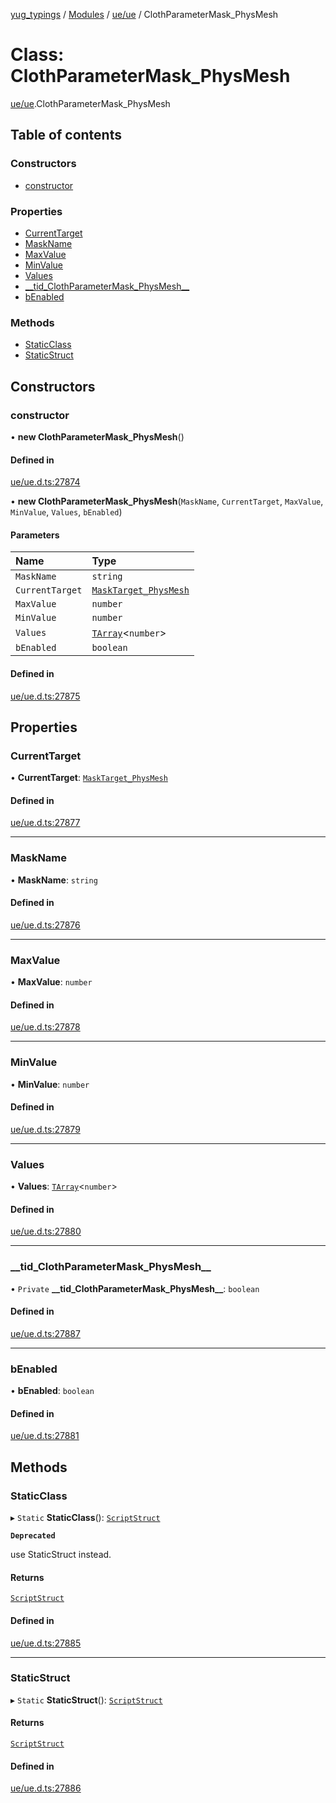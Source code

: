 [yug_typings](../README.md) / [Modules](../modules.md) / [ue/ue](../modules/ue_ue.md) / ClothParameterMask\_PhysMesh

# Class: ClothParameterMask\_PhysMesh

[ue/ue](../modules/ue_ue.md).ClothParameterMask_PhysMesh

## Table of contents

### Constructors

- [constructor](ue_ue.ClothParameterMask_PhysMesh.md#constructor)

### Properties

- [CurrentTarget](ue_ue.ClothParameterMask_PhysMesh.md#currenttarget)
- [MaskName](ue_ue.ClothParameterMask_PhysMesh.md#maskname)
- [MaxValue](ue_ue.ClothParameterMask_PhysMesh.md#maxvalue)
- [MinValue](ue_ue.ClothParameterMask_PhysMesh.md#minvalue)
- [Values](ue_ue.ClothParameterMask_PhysMesh.md#values)
- [\_\_tid\_ClothParameterMask\_PhysMesh\_\_](ue_ue.ClothParameterMask_PhysMesh.md#__tid_clothparametermask_physmesh__)
- [bEnabled](ue_ue.ClothParameterMask_PhysMesh.md#benabled)

### Methods

- [StaticClass](ue_ue.ClothParameterMask_PhysMesh.md#staticclass)
- [StaticStruct](ue_ue.ClothParameterMask_PhysMesh.md#staticstruct)

## Constructors

### constructor

• **new ClothParameterMask_PhysMesh**()

#### Defined in

[ue/ue.d.ts:27874](https://github.com/YugMetaverse/yug_typings/blob/25cad34/ue/ue.d.ts#L27874)

• **new ClothParameterMask_PhysMesh**(`MaskName`, `CurrentTarget`, `MaxValue`, `MinValue`, `Values`, `bEnabled`)

#### Parameters

| Name | Type |
| :------ | :------ |
| `MaskName` | `string` |
| `CurrentTarget` | [`MaskTarget_PhysMesh`](../enums/ue_ue.MaskTarget_PhysMesh.md) |
| `MaxValue` | `number` |
| `MinValue` | `number` |
| `Values` | [`TArray`](../interfaces/ue_puerts.TArray.md)<`number`\> |
| `bEnabled` | `boolean` |

#### Defined in

[ue/ue.d.ts:27875](https://github.com/YugMetaverse/yug_typings/blob/25cad34/ue/ue.d.ts#L27875)

## Properties

### CurrentTarget

• **CurrentTarget**: [`MaskTarget_PhysMesh`](../enums/ue_ue.MaskTarget_PhysMesh.md)

#### Defined in

[ue/ue.d.ts:27877](https://github.com/YugMetaverse/yug_typings/blob/25cad34/ue/ue.d.ts#L27877)

___

### MaskName

• **MaskName**: `string`

#### Defined in

[ue/ue.d.ts:27876](https://github.com/YugMetaverse/yug_typings/blob/25cad34/ue/ue.d.ts#L27876)

___

### MaxValue

• **MaxValue**: `number`

#### Defined in

[ue/ue.d.ts:27878](https://github.com/YugMetaverse/yug_typings/blob/25cad34/ue/ue.d.ts#L27878)

___

### MinValue

• **MinValue**: `number`

#### Defined in

[ue/ue.d.ts:27879](https://github.com/YugMetaverse/yug_typings/blob/25cad34/ue/ue.d.ts#L27879)

___

### Values

• **Values**: [`TArray`](../interfaces/ue_puerts.TArray.md)<`number`\>

#### Defined in

[ue/ue.d.ts:27880](https://github.com/YugMetaverse/yug_typings/blob/25cad34/ue/ue.d.ts#L27880)

___

### \_\_tid\_ClothParameterMask\_PhysMesh\_\_

• `Private` **\_\_tid\_ClothParameterMask\_PhysMesh\_\_**: `boolean`

#### Defined in

[ue/ue.d.ts:27887](https://github.com/YugMetaverse/yug_typings/blob/25cad34/ue/ue.d.ts#L27887)

___

### bEnabled

• **bEnabled**: `boolean`

#### Defined in

[ue/ue.d.ts:27881](https://github.com/YugMetaverse/yug_typings/blob/25cad34/ue/ue.d.ts#L27881)

## Methods

### StaticClass

▸ `Static` **StaticClass**(): [`ScriptStruct`](ue_ue.ScriptStruct.md)

**`Deprecated`**

use StaticStruct instead.

#### Returns

[`ScriptStruct`](ue_ue.ScriptStruct.md)

#### Defined in

[ue/ue.d.ts:27885](https://github.com/YugMetaverse/yug_typings/blob/25cad34/ue/ue.d.ts#L27885)

___

### StaticStruct

▸ `Static` **StaticStruct**(): [`ScriptStruct`](ue_ue.ScriptStruct.md)

#### Returns

[`ScriptStruct`](ue_ue.ScriptStruct.md)

#### Defined in

[ue/ue.d.ts:27886](https://github.com/YugMetaverse/yug_typings/blob/25cad34/ue/ue.d.ts#L27886)
